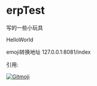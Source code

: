 # erpTest
写的一些小玩具

HelloWorld

emoji转换地址 
127.0.0.1:8081/index


引用:

<a href="https://gitmoji.dev">
    <img src="https://img.shields.io/badge/gitmoji-%20😜%20😍-FFDD67.svg?style=flat-square" alt="Gitmoji">
</a>